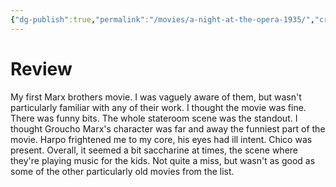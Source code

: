 ```yaml
---
{"dg-publish":true,"permalink":"/movies/a-night-at-the-opera-1935/","created":"2023-12-04","updated":"2023-12-28"}
---
```



# Review

My first Marx brothers movie. I was vaguely aware of them, but wasn't particularly familiar with any of their work. I thought the movie was fine. There was funny bits. The whole stateroom scene was the standout. I thought Groucho Marx's character was far and away the funniest part of the movie. Harpo frightened me to my core, his eyes had ill intent. Chico was present. Overall, it seemed a bit saccharine at times, the scene where they're playing music for the kids. Not quite a miss, but wasn't as good as some of the other particularly old movies from the list.
